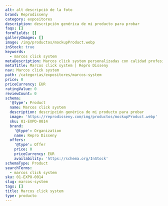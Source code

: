 ```yaml
---
alt: alt descripció de la foto
brand: Reprodisseny
category: expositores
description: descripción genérica de mi producto para probar
faqs: []
formFields: []
galleryImages: []
image: /img/productos/mockupProduct.webp
inStock: true
keywords:
  - marcos click system
metaDescription: Marcos click system personalizadas con calidad profesional en Cataluña.
metaTitle: Marcos click system | Repro Disseny
nav: Marcos click system
path: /categorias/expositores/marcos-system
price: 0
priceCurrency: EUR
ratingValue: 0
reviewCount: 0
schema:
  '@type': Product
  name: Marcos click system
  description: descripción genérica de mi producto para probar
  image: 'https://reprodisseny.com/img/productos/mockupProduct.webp'
  sku: 01-EXPO-0014
  brand:
    '@type': Organization
    name: Repro Disseny
  offers:
    '@type': Offer
    price: 0
    priceCurrency: EUR
    availability: 'https://schema.org/InStock'
schemaType: Product
searchTerms:
  - marcos click system
sku: 01-EXPO-0014
slug: marcos-system
tags: []
title: Marcos click system
type: producto
---
```


